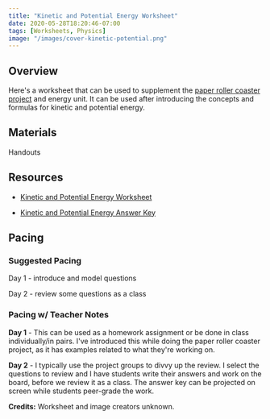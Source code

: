 ```yaml
---
title: "Kinetic and Potential Energy Worksheet"
date: 2020-05-28T18:20:46-07:00
tags: [Worksheets, Physics]
image: "/images/cover-kinetic-potential.png"
---
```


## Overview

Here's a worksheet that can be used to supplement the [paper roller coaster project](/posts/the-paper-roller-coaster-project) and energy unit. It can be used after introducing the concepts and formulas for kinetic and potential energy.

## Materials

Handouts

## Resources

- [Kinetic and Potential Energy Worksheet](/downloads/kinetic-and-potential-energy-worksheet.pdf)

- [Kinetic and Potential Energy Answer Key](/downloads/kinetic-and-potential-energy-answer-key.docx)

## Pacing

### Suggested Pacing

Day 1 - introduce and model questions

Day 2 - review some questions as a class

### Pacing w/ Teacher Notes

**Day 1** - This can be used as a homework assignment or be done in class individually/in pairs. I've introduced this while doing the paper roller coaster project, as it has examples related to what they're working on.

**Day 2** - I typically use the project groups to divvy up the review. I select the questions to review and I have students write their answers and work on the board, before we review it as a class. The answer key can be projected on screen while students peer-grade the work.

**Credits:** Worksheet and image creators unknown.
